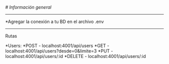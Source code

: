 <em> # Información general</em>

***

*Agregar la conexión a tu BD en el archivo .env

***
Rutas

*Users:
*POST - localhost:4001/api/users
*GET - localhost:4001/api/users?desde=0&limite=3
*PUT - localhost:4001/api/users/:id
*DELETE  - localhost:4001/api/users/:id
